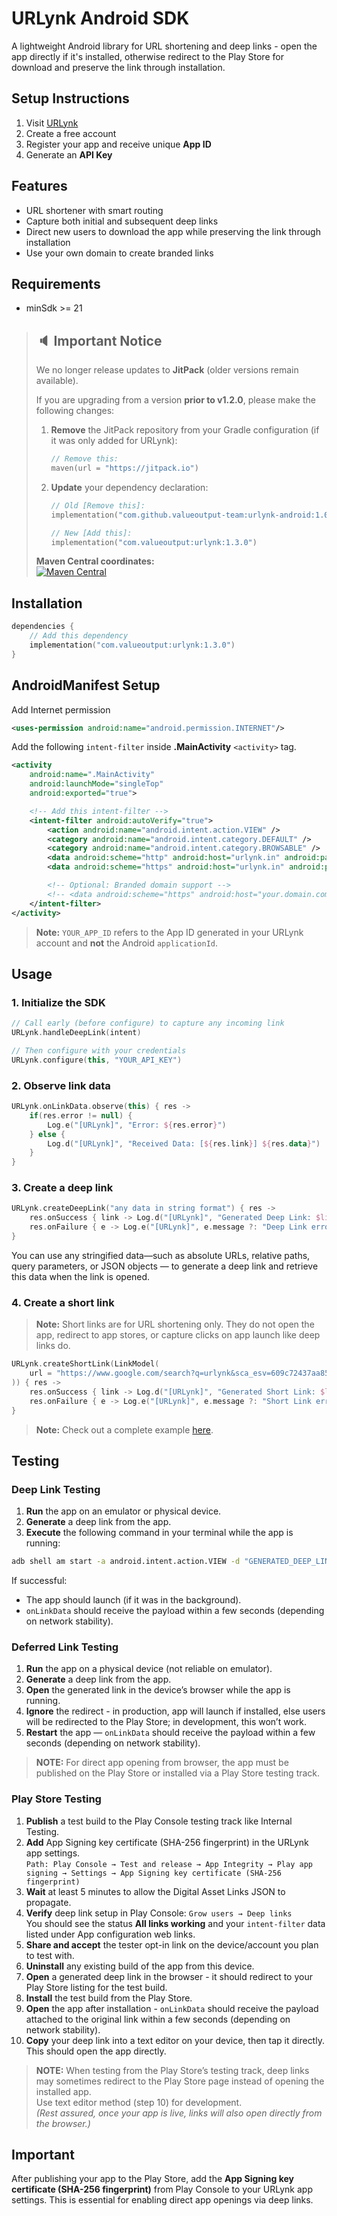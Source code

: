 # URLynk Android SDK

A lightweight Android library for URL shortening and deep links - open the app directly if it's installed, otherwise redirect to the Play Store for download and preserve the link through installation.

## Setup Instructions

1. Visit [URLynk](https://app.urlynk.in)
2. Create a free account
3. Register your app and receive unique **App ID**
4. Generate an **API Key**

## Features

- URL shortener with smart routing
- Capture both initial and subsequent deep links
- Direct new users to download the app while preserving the link through installation
- Use your own domain to create branded links

## Requirements

- minSdk >= 21

> ## 🔈 Important Notice
>
> We no longer release updates to **JitPack** (older versions remain available).
>
> If you are upgrading from a version **prior to v1.2.0**, please make the following changes:
>
> 1. **Remove** the JitPack repository from your Gradle configuration (if it was only added for URLynk):
>
>    ```kotlin
>    // Remove this:
>    maven(url = "https://jitpack.io")
>    ```
>
> 2. **Update** your dependency declaration:
>
>    ```kotlin
>    // Old [Remove this]:
>    implementation("com.github.valueoutput-team:urlynk-android:1.0.2")
>
>    // New [Add this]:
>    implementation("com.valueoutput:urlynk:1.3.0")
>    ```
>
> **Maven Central coordinates:**  
> [![Maven Central](https://img.shields.io/maven-central/v/com.valueoutput/urlynk)](https://central.sonatype.com/artifact/com.valueoutput/urlynk)

## Installation

```kotlin
dependencies {
    // Add this dependency
    implementation("com.valueoutput:urlynk:1.3.0")
}
```

## AndroidManifest Setup

Add Internet permission

```xml
<uses-permission android:name="android.permission.INTERNET"/>
```

Add the following `intent-filter` inside **.MainActivity** `<activity>` tag.

```xml
<activity
    android:name=".MainActivity"
    android:launchMode="singleTop"
    android:exported="true">

    <!-- Add this intent-filter -->
    <intent-filter android:autoVerify="true">
        <action android:name="android.intent.action.VIEW" />
        <category android:name="android.intent.category.DEFAULT" />
        <category android:name="android.intent.category.BROWSABLE" />
        <data android:scheme="http" android:host="urlynk.in" android:pathPrefix="/<YOUR_APP_ID>/" />
        <data android:scheme="https" android:host="urlynk.in" android:pathPrefix="/<YOUR_APP_ID>/" />

        <!-- Optional: Branded domain support -->
        <!-- <data android:scheme="https" android:host="your.domain.com" android:pathPrefix="/<YOUR_APP_ID>/" /> -->
    </intent-filter>
</activity>
```

> **Note:** `YOUR_APP_ID` refers to the App ID generated in your URLynk account and **not** the Android `applicationId`.

## Usage

### 1. Initialize the SDK

```kotlin
// Call early (before configure) to capture any incoming link
URLynk.handleDeepLink(intent)

// Then configure with your credentials
URLynk.configure(this, "YOUR_API_KEY")
```

### 2. Observe link data

```kotlin
URLynk.onLinkData.observe(this) { res ->
    if(res.error != null) {
        Log.e("[URLynk]", "Error: ${res.error}")
    } else {
        Log.d("[URLynk]", "Received Data: [${res.link}] ${res.data}")
    }
}
```

### 3. Create a deep link

```kotlin
URLynk.createDeepLink("any data in string format") { res ->
    res.onSuccess { link -> Log.d("[URLynk]", "Generated Deep Link: $link") }
    res.onFailure { e -> Log.e("[URLynk]", e.message ?: "Deep Link error") }
}
```

You can use any stringified data—such as absolute URLs, relative paths, query parameters, or JSON objects — to generate a deep link and retrieve this data when the link is opened.

### 4. Create a short link

> **Note:** Short links are for URL shortening only. They do not open the app, redirect to app stores, or capture clicks on app launch like deep links do.

```kotlin
URLynk.createShortLink(LinkModel(
    url = "https://www.google.com/search?q=urlynk&sca_esv=609c72437aa85e53",
)) { res ->
    res.onSuccess { link -> Log.d("[URLynk]", "Generated Short Link: $link") }
    res.onFailure { e -> Log.e("[URLynk]", e.message ?: "Short Link error") }
}
```

> **Note:** Check out a complete example [here](https://github.com/valueoutput-team/urlynk-android/blob/main/app/src/main/java/com/valueoutput/urlynk_demo/MainActivity.kt).

## Testing

### Deep Link Testing

1. **Run** the app on an emulator or physical device.
2. **Generate** a deep link from the app.
3. **Execute** the following command in your terminal while the app is running:

```bash
adb shell am start -a android.intent.action.VIEW -d "GENERATED_DEEP_LINK" YOUR_APPLICATION_ID_[NOT_APP_ID]
```

If successful:

- The app should launch (if it was in the background).
- `onLinkData` should receive the payload within a few seconds (depending on network stability).

### Deferred Link Testing

1. **Run** the app on a physical device (not reliable on emulator).
2. **Generate** a deep link from the app.
3. **Open** the generated link in the device’s browser while the app is running.
4. **Ignore** the redirect - in production, app will launch if installed, else users will be redirected to the Play Store; in development, this won’t work.
5. **Restart** the app — `onLinkData` should receive the payload within a few seconds (depending on network stability).

> **NOTE:** For direct app opening from browser, the app must be published on the Play Store or installed via a Play Store testing track.

### Play Store Testing

1. **Publish** a test build to the Play Console testing track like Internal Testing.
2. **Add** App Signing key certificate (SHA-256 fingerprint) in the URLynk app settings. <br>
   `Path: Play Console → Test and release → App Integrity → Play app signing → Settings → App Signing key certificate (SHA-256 fingerprint)`
3. **Wait** at least 5 minutes to allow the Digital Asset Links JSON to propagate.
4. **Verify** deep link setup in Play Console: `Grow users → Deep links` <br>
   You should see the status **All links working** and your `intent-filter` data listed under App configuration web links.
5. **Share and accept** the tester opt-in link on the device/account you plan to test with.
6. **Uninstall** any existing build of the app from this device.
7. **Open** a generated deep link in the browser - it should redirect to your Play Store listing for the test build.
8. **Install** the test build from the Play Store.
9. **Open** the app after installation - `onLinkData` should receive the payload attached to the original link within a few seconds (depending on network stability).
10. **Copy** your deep link into a text editor on your device, then tap it directly. This should open the app directly.

> **NOTE:** When testing from the Play Store’s testing track, deep links may sometimes redirect to the Play Store page instead of opening the installed app. <br>
> Use text editor method (step 10) for development. <br>
> _(Rest assured, once your app is live, links will also open directly from the browser.)_

## Important

After publishing your app to the Play Store, add the **App Signing key certificate (SHA-256 fingerprint)** from Play Console to your URLynk app settings.
This is essential for enabling direct app openings via deep links.
